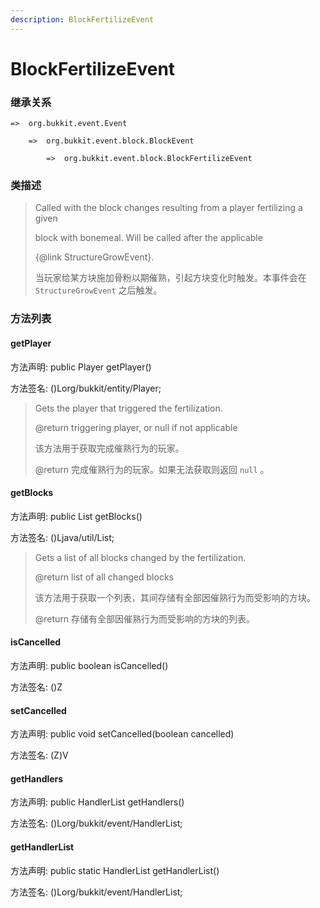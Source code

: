 ```yaml
---
description: BlockFertilizeEvent
---
```


# BlockFertilizeEvent

### 继承关系

    =>  org.bukkit.event.Event

        =>  org.bukkit.event.block.BlockEvent

            =>  org.bukkit.event.block.BlockFertilizeEvent

### 类描述

> Called with the block changes resulting from a player fertilizing a given
>
> block with bonemeal. Will be called after the applicable
>
> {@link StructureGrowEvent}.
>
> 
>
> 当玩家给某方块施加骨粉以期催熟，引起方块变化时触发。本事件会在 `StructureGrowEvent` 之后触发。

### 方法列表

#### getPlayer

方法声明: public Player getPlayer()

方法签名: ()Lorg/bukkit/entity/Player;

> Gets the player that triggered the fertilization.
>
> @return triggering player, or null if not applicable
>
> 
>
> 该方法用于获取完成催熟行为的玩家。
>
> @return 完成催熟行为的玩家。如果无法获取则返回 `null` 。

#### getBlocks

方法声明: public List<BlockState> getBlocks()

方法签名: ()Ljava/util/List;

> Gets a list of all blocks changed by the fertilization.
>
> @return list of all changed blocks
>
> 
>
> 该方法用于获取一个列表，其间存储有全部因催熟行为而受影响的方块。
>
> @return 存储有全部因催熟行为而受影响的方块的列表。

#### isCancelled

方法声明: public boolean isCancelled()

方法签名: ()Z

#### setCancelled

方法声明: public void setCancelled(boolean cancelled)

方法签名: (Z)V

#### getHandlers

方法声明: public HandlerList getHandlers()

方法签名: ()Lorg/bukkit/event/HandlerList;

#### getHandlerList

方法声明: public static HandlerList getHandlerList()

方法签名: ()Lorg/bukkit/event/HandlerList;